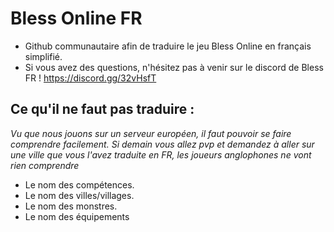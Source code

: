 # Bless Online FR 

* Github communautaire afin de traduire le jeu Bless Online en français simplifié. 
* Si vous avez des questions, n'hésitez pas à venir sur le discord de Bless FR ! https://discord.gg/32vHsfT

## Ce qu'il ne faut pas traduire :
*Vu que nous jouons sur un serveur européen, il faut pouvoir se faire comprendre facilement. Si demain vous allez pvp et demandez à aller sur une ville que vous l'avez traduite en FR, les joueurs anglophones ne vont rien comprendre*

* Le nom des compétences.
* Le nom des villes/villages.
* Le nom des monstres.
* Le nom des équipements
